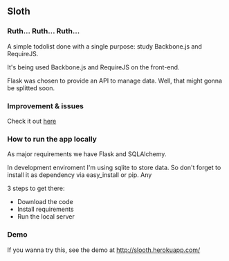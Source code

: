 ## Sloth
### Ruth... Ruth... Ruth...

A simple todolist done with a single purpose: study Backbone.js and RequireJS.

It's being used Backbone.js and RequireJS on the front-end.

Flask was chosen to provide an API to manage data. Well, that might gonna be splitted soon.

### Improvement & issues

Check it out [here](http://github.com/vitoravelino/sloth/issues)

### How to run the app locally

As major requirements we have Flask and SQLAlchemy. 

In development enviroment I'm using sqlite to store data. So don't forget to install it as dependency via easy_install or pip. Any

3 steps to get there:
   * Download the code
   * Install requirements
   * Run the local server

### Demo

If you wanna try this, see the demo at http://slooth.herokuapp.com/